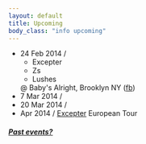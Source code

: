 ```yaml
---
layout: default
title: Upcoming 
body_class: "info upcoming"
---
```

<ul class="classed root">

  <li class="music">24 Feb 2014 /
    <ul>
      <li class="more">Excepter</li>
      <li>Zs</li>
      <li>Lushes </li>
    </ul>
    @ Baby's Alright, Brooklyn NY
    (<a href="https://www.facebook.com/events/671838889539573/">fb</a>)
  </li>

  <li class="dj">7 Mar 2014 /</li>

  <li class="tba">20 Mar 2014 /</li>

  <li class="music more">Apr 2014 / <a href="http://excepter.net/" class="more">Excepter</a> European Tour</li>
</ul>

<h5><a href="chronology.html">Past events?</a></h5>
